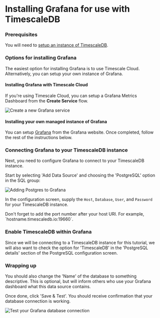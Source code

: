 # Installing Grafana for use with TimescaleDB

### Prerequisites

You will need to [setup an instance of TimescaleDB][install-timescale].

### Options for installing Grafana

The easiest option for installing Grafana is to use Timescale Cloud. Alternatively,
you can setup your own instance of Grafana.

#### Installing Grafana with Timescale Cloud

If you're using Timescale Cloud, you can setup a Grafana Metrics Dashboard
from the **Create Service** flow.

<img class="main-content__illustration" src="https://assets.iobeam.com/images/docs/screenshots-for-grafana-tutorial/create_service.png" alt="Create a new Grafana service"/>

#### Installing your own managed instance of Grafana

You can setup [Grafana][grafana-install] from the Grafana website. Once completed,
follow the rest of the instructions below.

### Connecting Grafana to your TimescaleDB instance

Next, you need to configure Grafana to connect to your TimescaleDB
instance.

Start by selecting 'Add Data Source' and choosing the 'PostgreSQL' option
in the SQL group:

<img class="main-content__illustration" src="https://assets.iobeam.com/images/docs/screenshots-for-grafana-tutorial/add_data_source.png" alt="Adding Postgres to Grafana"/>

In the configuration screen, supply the `Host`, `Database`, `User`, and `Password` for
your TimescaleDB instance.

<highlight type="tip">
 Don't forget to add the port number after your host URI. For example, `hostname.timescaledb.io:19660`.
</highlight>

### Enable TimescaleDB within Grafana

Since we will be connecting to a TimescaleDB instance for this
tutorial, we will also want to check the option for 'TimescaleDB' in the
'PostgreSQL details' section of the PostgreSQL configuration screen.

### Wrapping up

You should also change the 'Name' of the database to something descriptive. This is
optional, but will inform others who use your Grafana dashboard what this data source
contains.

Once done, click 'Save & Test'. You should receive confirmation that your database
connection is working.

<img class="main-content__illustration" src="https://assets.iobeam.com/images/docs/screenshots-for-grafana-tutorial/save_and_test.png" alt="Test your Grafana database connection"/>

[install-timescale]: /how-to-guides/install-timescaledb/
[grafana-install]: https://www.grafana.com
